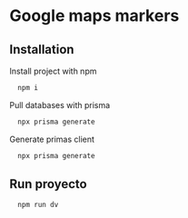 
# Google maps markers



## Installation

Install project with npm

```bash
  npm i
```

Pull databases with prisma

```bash
  npx prisma generate
```


Generate primas client

```bash
  npx prisma generate
```

## Run proyecto 
```bash
  npm run dv
```

    